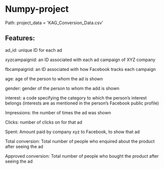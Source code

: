 # Numpy-project

Path: project_data = 'KAG_Conversion_Data.csv'

## Features:

ad_id: unique ID for each ad

xyzcampaignid: an ID associated with each ad campaign of XYZ company

fbcampaignid: an ID associated with how Facebook tracks each campaign

age: age of the person to whom the ad is shown

gender: gender of the person to whom the add is shown

interest: a code specifying the category to which the person’s interest belongs (interests are as mentioned in the person’s Facebook public profile)

Impressions: the number of times the ad was shown

Clicks: number of clicks on for that ad

Spent: Amount paid by company xyz to Facebook, to show that ad

Total conversion: Total number of people who enquired about the product after seeing the ad

Approved conversion: Total number of people who bought the product after seeing the ad
